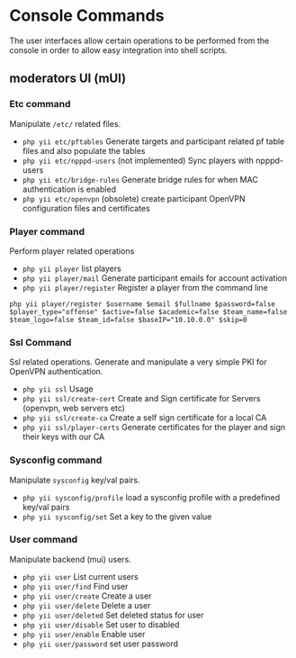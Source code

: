 # Console Commands

The user interfaces allow certain operations to be performed from the console in order to allow easy integration into shell scripts.

## moderators UI (mUI)
### Etc command
Manipulate `/etc/` related files.
* `php yii etc/pftables` Generate targets and participant related pf table files and also populate the tables
* `php yii etc/npppd-users` (not implemented) Sync players with npppd-users
* `php yii etc/bridge-rules` Generate bridge rules for when MAC authentication is enabled
* `php yii etc/openvpn` (obsolete) create participant OpenVPN configuration files and certificates

### Player command
Perform player related operations
* `php yii player` list players
* `php yii player/mail` Generate participant emails for account activation
* `php yii player/register` Register a player from the command line
```
php yii player/register $username $email $fullname $password=false $player_type="offense" $active=false $academic=false $team_name=false $team_logo=false $team_id=false $baseIP="10.10.0.0" $skip=0
```
### Ssl Command
Ssl related operations. Generate and manipulate a very simple PKI for OpenVPN authentication.
* `php yii ssl` Usage
* `php yii ssl/create-cert` Create and Sign certificate for Servers (openvpn, web servers etc)
* `php yii ssl/create-ca` Create a self sign certificate for a local CA
* `php yii ssl/player-certs` Generate certificates for the player and sign their keys with our CA

### Sysconfig command
Manipulate `sysconfig` key/val pairs.
* `php yii sysconfig/profile` load a sysconfig profile with a predefined key/val pairs
* `php yii sysconfig/set` Set a key to the given value

### User command
Manipulate backend (mui) users.
* `php yii user` List current users
* `php yii user/find` Find user
* `php yii user/create` Create a user
* `php yii user/delete` Delete a user
* `php yii user/deleted` Set deleted status for user
* `php yii user/disable` Set user to disabled
* `php yii user/enable` Enable user
* `php yii user/password` set user password


